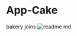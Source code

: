 # App-Cake
bakery joins
![readme md](https://github.com/Nathnael-Sherry/App-Cake/assets/124027192/353ba7ec-7615-4d3c-aaf8-130db8f82b9b)
